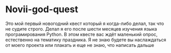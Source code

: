 # Novii-god-quest
Это мой первый новогодний квест который я когда-либо делал, так что не судите строго. Делал я его после шести месяцев изучения языка програмирования Python.
В этом квесте вас ждёт маленький опрос, естественно на тематику праздника. Я не знаю будете вы наслаждаться от моего проекта или плакать и еще не знаю, что написать дальше
